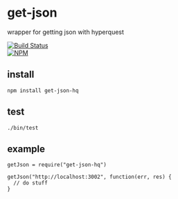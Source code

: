 # get-json

wrapper for getting json with hyperquest

[![Build Status](https://travis-ci.org/tphummel/get-json.png)](https://travis-ci.org/tphummel/get-json)  
[![NPM](https://nodei.co/npm/get-json-hq.png?downloads=true)](https://nodei.co/npm/get-json-hq/)

## install

    npm install get-json-hq

## test
    
    ./bin/test

## example
    
    getJson = require("get-json-hq")

    getJson("http://localhost:3002", function(err, res) {
      // do stuff
    }